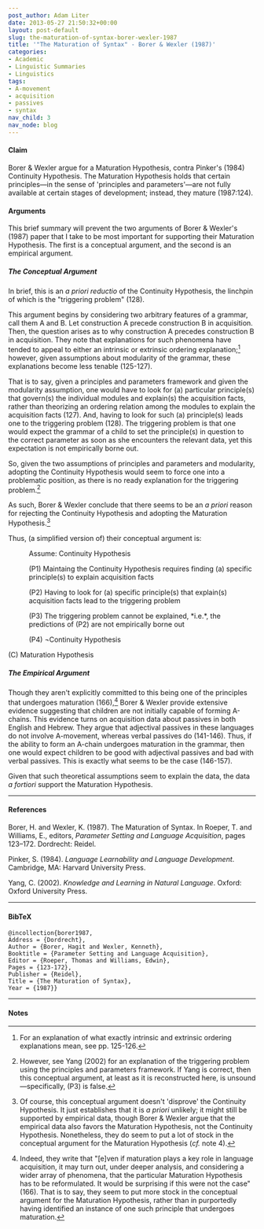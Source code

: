 ```yaml
---
post_author: Adam Liter
date: 2013-05-27 21:50:32+00:00
layout: post-default
slug: the-maturation-of-syntax-borer-wexler-1987
title: '"The Maturation of Syntax" - Borer & Wexler (1987)'
categories:
- Academic
- Linguistic Summaries
- Linguistics
tags:
- A-movement
- acquisition
- passives
- syntax
nav_child: 3
nav_node: blog
---
```


#### Claim 

Borer & Wexler argue for a Maturation Hypothesis, contra Pinker's (1984) Continuity Hypothesis. The Maturation Hypothesis holds that certain principles&mdash;in the sense of 'principles and parameters'&mdash;are not fully available at certain stages of development; instead, they mature (1987:124).

#### Arguments

This brief summary will prevent the two arguments of Borer & Wexler's (1987) paper that I take to be most important for supporting their Maturation Hypothesis. The first is a conceptual argument, and the second is an empirical argument.

##### The Conceptual Argument

In brief, this is an _a priori reductio_ of the Continuity Hypothesis, the linchpin of which is the "triggering problem" (128).

This argument begins by considering two arbitrary features of a grammar, call them A and B. Let construction A precede construction B in acquisition. Then, the question arises as to why construction A precedes construction B in acquisition. They note that explanations for such phenomena have tended to appeal to either an intrinsic or extrinsic ordering explanation;[^1] however, given assumptions about modularity of the grammar, these explanations become less tenable (125-127).

That is to say, given a principles and parameters framework and given the modularity assumption, one would have to look for (a) particular principle(s) that govern(s) the individual modules and explain(s) the acquisition facts, rather than theorizing an ordering relation among the modules to explain the acquisition facts (127). And, having to look for such (a) principle(s) leads one to the triggering problem (128). The triggering problem is that one would expect the grammar of a child to set the principle(s) in question to the correct parameter as soon as she encounters the relevant data, yet this expectation is not empirically borne out.

So, given the two assumptions of principles and parameters and modularity, adopting the Continuity Hypothesis would seem to force one into a problematic position, as there is no ready explanation for the triggering problem.[^2]

As such, Borer & Wexler conclude that there seems to be an _a priori_ reason for rejecting the Continuity Hypothesis and adopting the Maturation Hypothesis.[^3]

Thus, (a simplified version of) their conceptual argument is:


<p style="margin-left:3em">Assume: Continuity Hypothesis</p>

<p style="margin-left:3em">(P1) Maintaing the Continuity Hypothesis requires finding (a) specific principle(s) to explain acquisition facts</p>

<p style="margin-left:3em">(P2) Having to look for (a) specific principle(s) that explain(s) acquisition facts lead to the triggering problem</p>

<p style="margin-left:3em">(P3) The triggering problem cannot be explained, *i.e.*, the predictions of (P2) are not empirically borne out</p>

<p style="margin-left:3em">(P4) ¬Continuity Hypothesis</p>

(C) Maturation Hypothesis


##### The Empirical Argument

Though they aren't explicitly committed to this being one of the principles that undergoes maturation (166),[^4] Borer & Wexler provide extensive evidence suggesting that children are not initially capable of forming A-chains. This evidence turns on acquisition data about passives in both English and Hebrew. They argue that adjectival passives in these languages do not involve A-movement, whereas verbal passives do (141-146). Thus, if the ability to form an A-chain undergoes maturation in the grammar, then one would expect children to be good with adjectival passives and bad with verbal passives. This is exactly what seems to be the case (146-157).

Given that such theoretical assumptions seem to explain the data, the data _a fortiori_ support the Maturation Hypothesis.

* * *

#### References

Borer, H. and Wexler, K. (1987). The Maturation of Syntax. In Roeper, T. and Williams, E., editors, _Parameter Setting and Language Acquisition_, pages 123–172. Dordrecht: Reidel.

Pinker, S. (1984). _Language Learnability and Language Development_. Cambridge, MA: Harvard University Press.

Yang, C. (2002). _Knowledge and Learning in Natural Language_. Oxford: Oxford University Press.

* * *

#### BibTeX


    @incollection{borer1987,
    Address = {Dordrecht},
    Author = {Borer, Hagit and Wexler, Kenneth},
    Booktitle = {Parameter Setting and Language Acquisition},
    Editor = {Roeper, Thomas and Williams, Edwin},
    Pages = {123-172},
    Publisher = {Reidel},
    Title = {The Maturation of Syntax},
    Year = {1987}}

* * *

#### Notes
	
[^1]: For an explanation of what exactly intrinsic and extrinsic ordering explanations mean, see pp. 125-126.

	
[^2]: However, see Yang (2002) for an explanation of the triggering problem using the principles and parameters framework. If Yang is correct, then this conceptual argument, at least as it is reconstructed here, is unsound&mdash;specifically, (P3) is false.

	
[^3]: Of course, this conceptual argument doesn't 'disprove' the Continuity Hypothesis. It just establishes that it is _a priori_ unlikely; it might still be supported by empirical data, though Borer & Wexler argue that the empirical data also favors the Maturation Hypothesis, not the Continuity Hypothesis. Nonetheless, they do seem to put a lot of stock in the conceptual argument for the Maturation Hypothesis (_cf._ note 4).

	
[^4]: Indeed, they write that "[e]ven if maturation plays a key role in language acquisition, it may turn out, under deeper analysis, and considering a wider array of phenomena, that the particular Maturation Hypothesis has to be reformulated. It would be surprising if this were not the case" (166). That is to say, they seem to put more stock in the conceptual argument for the Maturation Hypothesis, rather than in purportedly having identified an instance of one such principle that undergoes maturation.